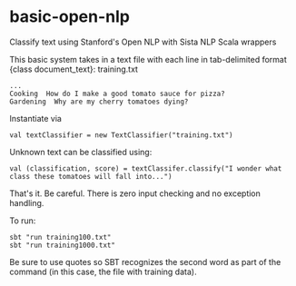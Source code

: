 basic-open-nlp
==============

Classify text using Stanford's Open NLP with Sista NLP Scala wrappers

This basic system takes in a text file with each line in tab-delimited format {class document_text}:
training.txt
```
...
Cooking  How do I make a good tomato sauce for pizza?
Gardening  Why are my cherry tomatoes dying?
```

Instantiate via
```
val textClassifier = new TextClassifier("training.txt")
```

Unknown text can be classified using:
```
val (classification, score) = textClassifer.classify("I wonder what class these tomatoes will fall into...")
```

That's it.  Be careful.  There is zero input checking and no exception handling.

To run:
```
sbt "run training100.txt"
sbt "run training1000.txt"
```
Be sure to use quotes so SBT recognizes the second word as part of the command (in this case, the file with training data).
